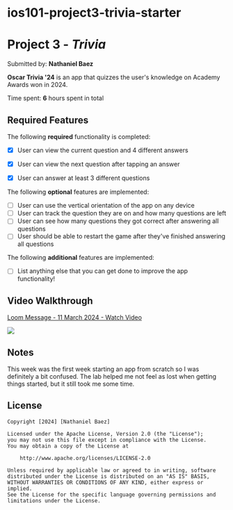 # ios101-project3-trivia-starter

# Project 3 - *Trivia*

Submitted by: **Nathaniel Baez**

**Oscar Trivia '24** is an app that quizzes the user's knowledge on Academy Awards won in 2024. 

Time spent: **6** hours spent in total

## Required Features

The following **required** functionality is completed:

- [X] User can view the current question and 4 different answers
- [X] User can view the next question after tapping an answer
- [X] User can answer at least 3 different questions


The following **optional** features are implemented:

- [ ] User can use the vertical orientation of the app on any device
- [ ] User can track the question they are on and how many questions are left
- [ ] User can see how many questions they got correct after answering all questions
- [ ] User should be able to restart the game after they've finished answering all questions

The following **additional** features are implemented:

- [ ] List anything else that you can get done to improve the app functionality!

## Video Walkthrough

<div>
    <a href="https://www.loom.com/share/1f03b0b3788d4d1c8a18725720d30550">
      <p>Loom Message - 11 March 2024 - Watch Video</p>
    </a>
    <a href="https://www.loom.com/share/1f03b0b3788d4d1c8a18725720d30550">
      <img style="max-width:300px;" src="https://cdn.loom.com/sessions/thumbnails/1f03b0b3788d4d1c8a18725720d30550-with-play.gif">
    </a>
  </div>

## Notes

This week was the first week starting an app from scratch so I was definitely a bit confused. The lab helped me not feel as lost when getting things started, but it still took me some time. 

## License

    Copyright [2024] [Nathaniel Baez]

    Licensed under the Apache License, Version 2.0 (the "License");
    you may not use this file except in compliance with the License.
    You may obtain a copy of the License at

        http://www.apache.org/licenses/LICENSE-2.0

    Unless required by applicable law or agreed to in writing, software
    distributed under the License is distributed on an "AS IS" BASIS,
    WITHOUT WARRANTIES OR CONDITIONS OF ANY KIND, either express or implied.
    See the License for the specific language governing permissions and
    limitations under the License.
